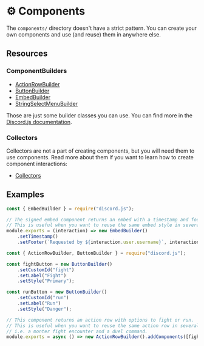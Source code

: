 # ⚙️ Components
The `components/` directory doesn't have a strict pattern. You can create your own components and use (and reuse) them in anywhere else.

## Resources
### ComponentBuilders
- [ActionRowBuilder](https://old.discordjs.dev/#/docs/discord.js/main/class/ActionRowBuilder)
- [ButtonBuilder](https://old.discordjs.dev/#/docs/discord.js/14.11.0/class/ButtonBuilder)
- [EmbedBuilder](https://old.discordjs.dev/#/docs/discord.js/14.11.0/class/EmbedBuilder)
- [StringSelectMenuBuilder](https://old.discordjs.dev/#/docs/discord.js/14.11.0/class/StringSelectMenuBuilder)

Those are just some builder classes you can use. You can find more in the [Discord.js documentation](https://old.discordjs.dev/#/docs/discord.js/main/general/welcome).
### Collectors
Collectors are not a part of creating components, but you will need them to use components. Read more about them if you want to learn how to create component interactions:

- [Collectors](https://discordjs.guide/popular-topics/collectors.html)

## Examples
```js
const { EmbedBuilder } = require("discord.js");

// The signed embed component returns an embed with a timestamp and footer.
// This is useful when you want to reuse the same embed style in several commands.
module.exports = (interaction) => new EmbedBuilder()
    .setTimestamp()
    .setFooter(`Requested by ${interaction.user.username}`, interaction.user.displayAvatarURL({ dynamic: true }))
```
```js
const { ActionRowBuilder, ButtonBuilder } = require("discord.js");

const fightButton = new ButtonBuilder()
    .setCustomId("fight")
    .setLabel("Fight")
    .setStyle("Primary");

const runButton = new ButtonBuilder()
    .setCustomId("run")
    .setLabel("Run")
    .setStyle("Danger");

// This component returns an action row with options to fight or run.
// This is useful when you want to reuse the same action row in several commands.
// i.e. a monter fight encounter and a duel command.
module.exports = async () => new ActionRowBuilder().addComponents([fightButton, runButton]);
```
